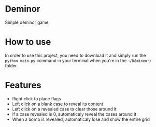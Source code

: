 # Deminor
Simple deminor game

# How to use
In order to use this project, you need to download it and simply run the `python main.py` command in your terminal when you're in the `~/Démineur/` folder.

# Features
- Right click to place flags
- Left click on a blank case to reveal its content
- Left click on a revealed case to clear those around it
- If a case revealed is 0, automaticaly reveal the cases around it
- When a bomb is revealed, automaticaly lose and show the entire grid
